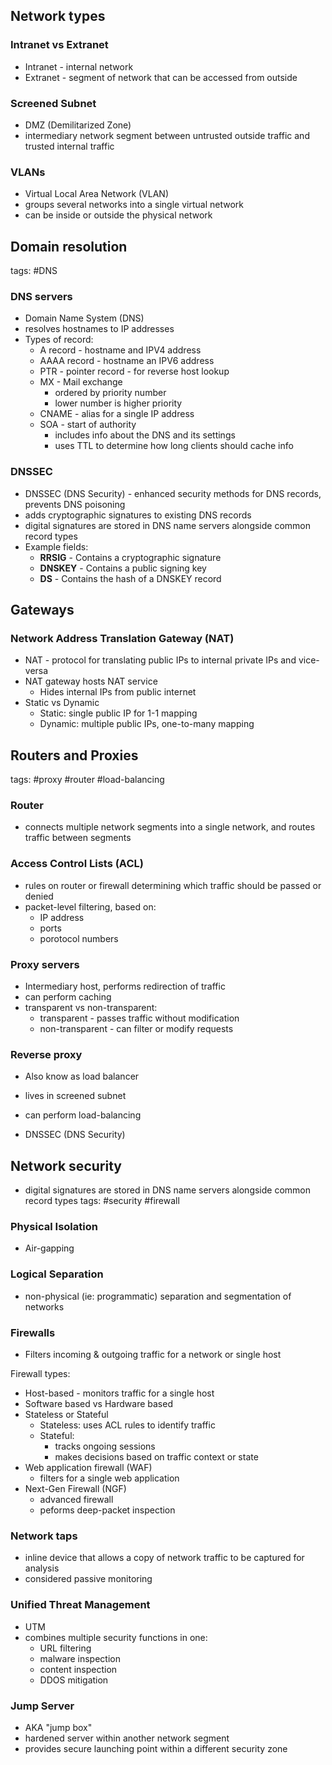 
## Network types

### Intranet vs Extranet
- Intranet - internal network
- Extranet - segment of network that can be accessed from outside

### Screened Subnet
- DMZ (Demilitarized Zone)
- intermediary network segment between untrusted outside traffic and trusted internal traffic

### VLANs
- Virtual Local Area Network (VLAN)
- groups several networks into a single virtual network
- can be inside or outside the physical network

## Domain resolution
tags: #DNS

### DNS servers
- Domain Name System (DNS)
- resolves hostnames to IP addresses
- Types of record:
	- A record - hostname and IPV4 address
	- AAAA record - hostname an IPV6 address
	- PTR - pointer record - for reverse host lookup
	- MX - Mail exchange 
		- ordered by priority number
		- lower number is higher priority
	- CNAME - alias for a single IP address
	- SOA - start of authority
		- includes info about the DNS and its settings
		- uses TTL to determine how long clients should cache info


### DNSSEC
- DNSSEC (DNS Security) - enhanced security methods for DNS records, prevents DNS poisoning
- adds cryptographic signatures to existing DNS records
- digital signatures are stored in DNS name servers alongside common record types
- Example fields:
	- **RRSIG** - Contains a cryptographic signature
	- **DNSKEY** - Contains a public signing key
	- **DS** - Contains the hash of a DNSKEY record

## Gateways

### Network Address Translation Gateway (NAT)
- NAT - protocol for translating public IPs to internal private IPs and vice-versa
- NAT gateway hosts NAT service
	- Hides internal IPs from public internet
- Static vs Dynamic
	- Static: single public IP for 1-1 mapping
	- Dynamic: multiple public IPs, one-to-many mapping

## Routers and Proxies
tags: #proxy #router #load-balancing

### Router
- connects multiple network segments into a single network, and routes traffic between segments
### Access Control Lists (ACL)
- rules on router or firewall determining which traffic should be passed or denied
- packet-level filtering, based on:
	- IP address
	- ports
	- porotocol numbers

### Proxy servers
- Intermediary host, performs redirection of traffic
-  can perform caching
- transparent vs non-transparent:
	- transparent - passes traffic without modification
	- non-transparent - can filter or modify requests
### Reverse proxy
- Also know as load balancer
- lives in screened subnet
- can perform load-balancing 

- DNSSEC (DNS Security)
## Network security
- digital signatures are stored in DNS name servers alongside common record types
tags: #security #firewall

### Physical Isolation
- Air-gapping

### Logical Separation
- non-physical (ie: programmatic) separation and segmentation of networks

### Firewalls
- Filters incoming & outgoing traffic for a network or single host

Firewall types:
- Host-based - monitors traffic for a single host
- Software based vs Hardware based
- Stateless or Stateful
	- Stateless: uses ACL rules to identify traffic
	- Stateful:  
		- tracks ongoing sessions
		- makes decisions based on traffic context or state
- Web application firewall (WAF)
	- filters for a single web application
- Next-Gen Firewall (NGF)
	- advanced firewall
	- peforms deep-packet inspection

### Network taps 
- inline device that allows a copy of network traffic to be captured for analysis
- considered passive monitoring

### Unified Threat Management
- UTM
- combines multiple security functions in one:
	- URL filtering
	- malware inspection
	- content inspection
	- DDOS mitigation

### Jump Server
- AKA "jump box"
- hardened server within another network segment
- provides secure launching point within a different security zone